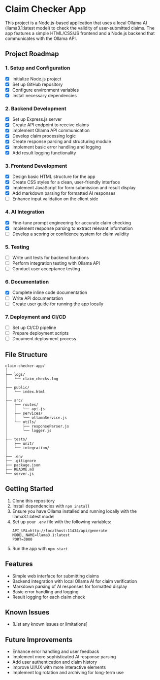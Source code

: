 # Claim Checker App

This project is a Node.js-based application that uses a local Ollama AI (llama3.1:latest model) to check the validity of user-submitted claims. The app features a simple HTML/CSS/JS frontend and a Node.js backend that communicates with the Ollama API.

## Project Roadmap

### 1. Setup and Configuration
- [x] Initialize Node.js project
- [x] Set up GitHub repository
- [x] Configure environment variables
- [x] Install necessary dependencies

### 2. Backend Development
- [x] Set up Express.js server
- [x] Create API endpoint to receive claims
- [x] Implement Ollama API communication
- [x] Develop claim processing logic
- [x] Create response parsing and structuring module
- [x] Implement basic error handling and logging
- [x] Add result logging functionality

### 3. Frontend Development
- [x] Design basic HTML structure for the app
- [x] Create CSS styles for a clean, user-friendly interface
- [x] Implement JavaScript for form submission and result display
- [x] Add markdown parsing for formatted AI responses
- [ ] Enhance input validation on the client side

### 4. AI Integration
- [x] Fine-tune prompt engineering for accurate claim checking
- [x] Implement response parsing to extract relevant information
- [ ] Develop a scoring or confidence system for claim validity

### 5. Testing
- [ ] Write unit tests for backend functions
- [ ] Perform integration testing with Ollama API
- [ ] Conduct user acceptance testing

### 6. Documentation
- [x] Complete inline code documentation
- [ ] Write API documentation
- [ ] Create user guide for running the app locally

### 7. Deployment and CI/CD
- [ ] Set up CI/CD pipeline
- [ ] Prepare deployment scripts
- [ ] Document deployment process

## File Structure

```
claim-checker-app/
│
├── logs/
│   └── claim_checks.log
│
├── public/
│   └── index.html
│
├── src/
│   ├── routes/
│   │   └── api.js
│   ├── services/
│   │   └── ollamaService.js
│   └── utils/
│       ├── responseParser.js
│       └── logger.js
│
├── tests/
│   ├── unit/
│   └── integration/
│
├── .env
├── .gitignore
├── package.json
├── README.md
└── server.js
```

## Getting Started

1. Clone this repository
2. Install dependencies with `npm install`
3. Ensure you have Ollama installed and running locally with the llama3.1:latest model
4. Set up your `.env` file with the following variables:
   ```
   API_URL=http://localhost:11434/api/generate
   MODEL_NAME=llama3.1:latest
   PORT=3000
   ```
5. Run the app with `npm start`

## Features

- Simple web interface for submitting claims
- Backend integration with local Ollama AI for claim verification
- Markdown parsing of AI responses for formatted display
- Basic error handling and logging
- Result logging for each claim check

## Known Issues

- [List any known issues or limitations]

## Future Improvements

- Enhance error handling and user feedback
- Implement more sophisticated AI response parsing
- Add user authentication and claim history
- Improve UI/UX with more interactive elements
- Implement log rotation and archiving for long-term use
